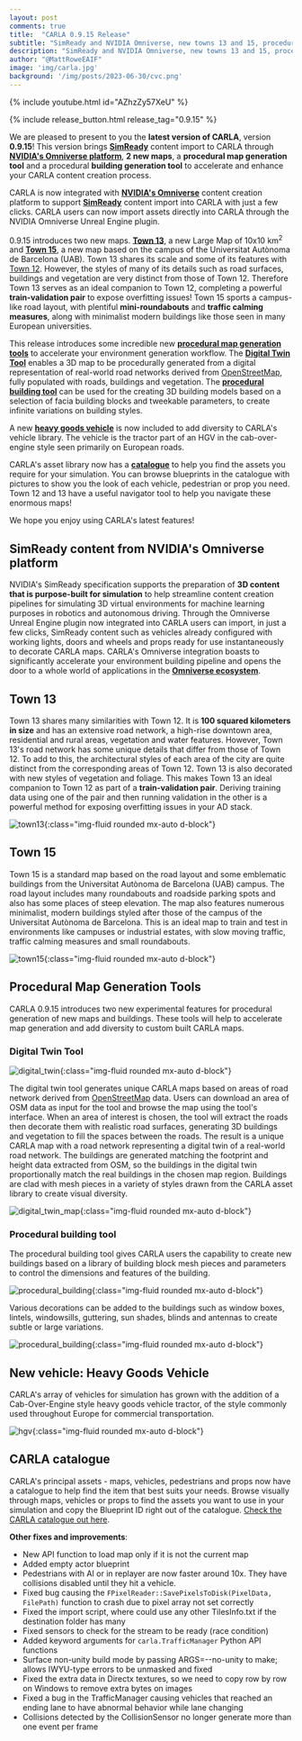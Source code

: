 ```yaml
---
layout: post
comments: true
title:  "CARLA 0.9.15 Release"
subtitle: "SimReady and NVIDIA Omniverse, new towns 13 and 15, procedural map generation, native ROS 2 integration"
description: "SimReady and NVIDIA Omniverse, new towns 13 and 15, procedural map generation, native ROS 2 integration"
author: "@MattRoweEAIF"
image: 'img/carla.jpg'
background: '/img/posts/2023-06-30/cvc.png'
---
```


{% include youtube.html id="AZhzZy57XeU" %}

{% include release_button.html release_tag="0.9.15" %}

We are pleased to present to you the __latest version of CARLA__, version __0.9.15__! This version brings [__SimReady__](#simready-content-from-nvidias-omniverse) content import to CARLA through [__NVIDIA's Omniverse platform__](https://www.nvidia.com/en-us/omniverse/ecosystem/), __2 new maps__, a __procedural map generation tool__ and a procedural __building generation tool__ to accelerate and enhance your CARLA content creation process.

CARLA is now integrated with [__NVIDIA's Omniverse__](https://www.nvidia.com/en-us/omniverse/) content creation platform to support [__SimReady__](https://docs.omniverse.nvidia.com/simready/latest/index.html) content import into CARLA with just a few clicks. CARLA users can now import assets directly into CARLA through the NVIDIA Omniverse Unreal Engine plugin. 

0.9.15 introduces two new maps. [__Town 13__](#town-13), a new Large Map of 10x10 km<sup>2</sup> and [__Town 15__](#town-15), a new map based on the campus of the Universitat Autònoma de Barcelona (UAB). Town 13 shares its scale and some of its features with [Town 12](/2022/12/23/release-0.9.14/#town-12). However, the styles of many of its details such as road surfaces, buildings and vegetation are very distinct from those of Town 12. Therefore Town 13 serves as an ideal companion to Town 12, completing a powerful __train-validation pair__ to expose overfitting issues! Town 15 sports a campus-like road layout, with plentiful __mini-roundabouts__ and __traffic calming measures__, along with minimalist modern buildings like those seen in many European universities.  

This release introduces some incredible new [__procedural map generation tools__](#procedural-map-generation-tools) to accelerate your environment generation workflow. The [__Digital Twin Tool__](#digital-twin-tool) enables a 3D map to be procedurally generated from a digital representation of real-world road networks derived from [OpenStreetMap](https://www.openstreetmap.org), fully populated with roads, buildings and vegetation. The [__procedural building tool__](#procedural-building-tool) can be used for the creating 3D building models based on a selection of facia building blocks and tweekable parameters, to create infinite variations on building styles. 

A new [__heavy goods vehicle__](#new-vehicle-heavy-goods-vehicle) is now included to add diversity to CARLA's vehicle library. The vehicle is the tractor part of an HGV in the cab-over-engine style seen primarily on European roads.

CARLA's asset library now has a [__catalogue__](#carla-catalogue) to help you find the assets you require for your simulation. You can browse blueprints in the catalogue with pictures to show you the look of each vehicle, pedestrian or prop you need. Town 12 and 13 have a useful navigator tool to help you navigate these enormous maps!

We hope you enjoy using CARLA's latest features!

## SimReady content from NVIDIA's Omniverse platform

NVIDIA's SimReady specification supports the preparation of __3D content that is purpose-built for simulation__ to help streamline content creation pipelines for simulating 3D virtual environments for machine learning purposes in robotics and autonomous driving. Through the Omniverse Unreal Engine plugin now integrated into CARLA users can import, in just a few clicks, SimReady content such as vehicles already configured with working lights, doors and wheels and props ready for use instantaneously to decorate CARLA maps. CARLA's Omniverse integration boasts to significantly accelerate your environment building pipeline and opens the door to a whole world of applications in the [__Omniverse ecosystem__](https://www.nvidia.com/en-us/omniverse/ecosystem/). 

## Town 13

Town 13 shares many similarities with Town 12. It is __100 squared kilometers in size__ and has an extensive road network, a high-rise downtown area, residential and rural areas, vegetation and water features. However, Town 13's road network has some unique details that differ from those of Town 12. To add to this, the architectural styles of each area of the city are quite distinct from the corresponding areas of Town 12. Town 13 is also decorated with new styles of vegetation and foliage. This makes Town 13 an ideal companion to Town 12 as part of a __train-validation pair__. Deriving training data using one of the pair and then running validation in the other is a powerful method for exposing overfitting issues in your AD stack.

![town13](/img/posts/2023-06-30/town13montage.webp){:class="img-fluid rounded mx-auto d-block"}

## Town 15

Town 15 is a standard map based on the road layout and some emblematic buildings from the Universitat Autònoma de Barcelona (UAB) campus. The road layout includes many roundabouts and roadside parking spots and also has some places of steep elevation. The map also features numerous minimalist, modern buildings styled after those of the campus of the Universitat Autònoma de Barcelona. This is an ideal map to train and test in environments like campuses or industrial estates, with slow moving traffic, traffic calming measures and small roundabouts. 

![town15](/img/posts/2023-06-30/town15_montage.webp){:class="img-fluid rounded mx-auto d-block"}

## Procedural Map Generation Tools

CARLA 0.9.15 introduces two new experimental features for procedural generation of new maps and buildings. These tools will help to accelerate map generation and add diversity to custom built CARLA maps. 

### Digital Twin Tool

![digital_twin](/img/posts/2023-06-30/digital_twin.jpg){:class="img-fluid rounded mx-auto d-block"}

The digital twin tool generates unique CARLA maps based on areas of road network derived from [OpenStreetMap](https://www.openstreetmap.org) data. Users can download an area of OSM data as input for the tool and browse the map using the tool's interface. When an area of interest is chosen, the tool will extract the roads then decorate them with realistic road surfaces, generating 3D buildings and vegetation to fill the spaces between the roads. The result is a unique CARLA map with a road network representing a digital twin of a real-world road network. The buildings are generated matching the footprint and height data extracted from OSM, so the buildings in the digital twin proportionally match the real buildings in the chosen map region. Buildings are clad with mesh pieces in a variety of styles drawn from the CARLA asset library to create visual diversity. 

![digital_twin_map](/img/posts/2023-06-30/digital_twin_map.png){:class="img-fluid rounded mx-auto d-block"}

### Procedural building tool

The procedural building tool gives CARLA users the capability to create new buildings based on a library of building block mesh pieces and parameters to control the dimensions and features of the building.  

![procedural_building](/img/posts/2023-06-30/pb_building_parts.png){:class="img-fluid rounded mx-auto d-block"}

Various decorations can be added to the buildings such as window boxes, lintels, windowsills, guttering, sun shades, blinds and antennas to create subtle or large variations.

![procedural_building](/img/posts/2023-06-30/pb_detail_variations.webp){:class="img-fluid rounded mx-auto d-block"}

## New vehicle: Heavy Goods Vehicle

CARLA's array of vehicles for simulation has grown with the addition of a Cab-Over-Engine style heavy goods vehicle tractor, of the style commonly used throughout Europe for commercial transportation. 

![hgv](/img/posts/2022-12-16/6_wheel_truck.png){:class="img-fluid rounded mx-auto d-block"}

## CARLA catalogue

CARLA's principal assets - maps, vehicles, pedestrians and props now have a catalogue to help find the item that best suits your needs. Browse visually through maps, vehicles or props to find the assets you want to use in your simulation and copy the Blueprint ID right out of the catalogue. [Check the CARLA catalogue out here](https://carla.readthedocs.io/en/latest/catalogue/).

__Other fixes and improvements__:

* New API function to load map only if it is not the current map
* Added empty actor blueprint
* Pedestrians with AI or in replayer are now faster around 10x. They have collisions disabled until they hit a vehicle.
* Fixed bug causing the `FPixelReader::SavePixelsToDisk(PixelData, FilePath)` function to crash due to pixel array not set correctly
* Fixed the import script, where could use any other TilesInfo.txt if the destination folder has many
* Fixed sensors to check for the stream to be ready (race condition)
* Added keyword arguments for `carla.TrafficManager` Python API functions
* Surface non-unity build mode by passing ARGS=--no-unity to make; allows IWYU-type errors to be unmasked and fixed
* Fixed the extra data in Directx textures, so we need to copy row by row on Windows to remove extra bytes on images
* Fixed a bug in the TrafficManager causing vehicles that reached an ending lane to have abnormal behavior while lane changing
* Collisions detected by the CollisionSensor no longer generate more than one event per frame